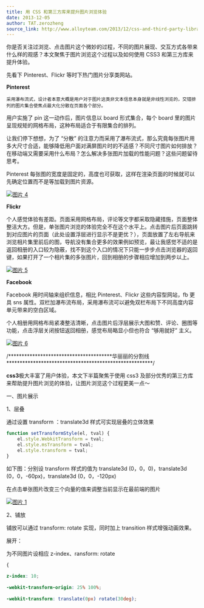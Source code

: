 ```yaml
---
title: 用 CSS 和第三方库来提升图片浏览体验
date: 2013-12-05
author: TAT.zerozheng
source_link: http://www.alloyteam.com/2013/12/css-and-third-party-libraries-used-to-improve-image-browsing-experience/
---
```


<!-- {% raw %} - for jekyll -->

你是否关注过浏览、点击图片这个微妙的过程，不同的图片展现、交互方式各带来什么样的观感？本文聚焦于图片浏览这个过程以及如何使用 CSS3 和第三方库来提升体验。

先看下 Pinterest、Flickr 等时下热门图片分享类网站。

**Pinterest**

    采用瀑布流式，设计者本意大概是用户对于图片这类非文本信息本身就是非线性浏览的，交错排列的图片集合使焦点最大化分散在页面各个部分。

用户实施了 pin 这一动作后，图片信息以 board 形式集合，每个 board 里的图片呈现规矩的网格布局，这种布局适合于有限集合的排列。

让我们停下想想，为了 “分散” 的注意力而采用了瀑布流式，那么究竟每张图片用多大尺寸合适，能够降低用户面对满屏图片时的不适感？不同尺寸图片如何排放？在移动端又需要采用什么布局？怎么解决多张图片加载的性能问题？这些问题留待思考。

Pinterest 每张图的宽度是固定的，高度也可获取，这样在渲染页面的时候就可以先确定位置而不是等加载到图片资源。

[![图片 4](http://www.alloyteam.com/wp-content/uploads/2013/12/图片4.png)](http://www.alloyteam.com/wp-content/uploads/2013/12/图片4.png)

**Flickr**  

个人感觉体验有差距。页面采用网格布局，评论等文字都采取隐藏措施，页面整体整洁大方。但是，单张图片浏览的体验完全不在这个水平上。点击图片后页面跳转到对应图片的页面（此处设置浮层进行显示不是更优？），页面放置了左右导航来浏览相片集里前后的图，导航没有集合更多的效果例如预览，最让我感觉不适的是返回相册的入口较为隐蔽，找不到这个入口的情况下只能一步步点击浏览器的返回键，如果打开了一个相片集的多张图片，回到相册的步骤相应增加到两步以上。

[![图片 5](http://www.alloyteam.com/wp-content/uploads/2013/12/图片5.png)](http://www.alloyteam.com/wp-content/uploads/2013/12/图片5.png)

**Facebook**

Facebook 用时间轴来组织信息，相比 Pinterest、Flickr 这些内容型网站，fb 更具 sns 属性。双栏加瀑布流布局，采用瀑布流可以避免双栏布局下不同高度内容单元带来的空白区域。

个人相册用网格布局紧凑整洁清晰，点击图片后浮层展示大图和赞、评论、圈图等功能，点击浮层关闭按钮返回相册，感觉布局略显小但也符合 “够用就好” 主义。

[![图片 6](http://www.alloyteam.com/wp-content/uploads/2013/12/图片6.png)](http://www.alloyteam.com/wp-content/uploads/2013/12/图片6.png)

/\*\*\*\*\*\*\*\*\*\*\*\*\*\*\*\*\*\*\*\*\*\*\*\*\*\*\*\*\*\*\*\*\*\*\*\*\*\*\*华丽丽的分割线\*\*\*\*\*\*\*\*\*\*\*\*\*\*\*\*\*\*\*\*\*\*\*\*\*\*\*\*\*\*\*\*\*\*\*\*\*\*\*\*\*\*\*\*\*\*\*\*\*\*\*\*\*\*\*/

**css3**极大丰富了用户体验，本文下半篇聚焦于使用 css3 及部分优秀的第三方库来帮助提升图片浏览的体验，让图片浏览这个过程更美一点～

一、图片展示

1、层叠

通过设置 transform ：translate3d 样式可实现层叠的立体效果

```javascript
function setTransformStyle(el, tval) {
    el.style.WebkitTransform = tval;
    el.style.msTransform = tval;
    el.style.transform = tval;
}
```

如下图：分别设 transform 样式的值为 translate3d (0，0，0)，translate3d (0，0，-60px)，translate3d (0，0，-120px)

在点击单张图片改变三个向量的值来调整当前显示在最前端的图片

[![图片 1](http://www.alloyteam.com/wp-content/uploads/2013/12/图片1.png)](http://www.alloyteam.com/wp-content/uploads/2013/12/图片1.png)

2、铺放

铺放可以通过 transform: rotate 实现，同时加上 transition 样式增强动画效果。

展开：

为不同图片设相应 z-index、ransform: rotate

```css
{
 
z-index: 10;
 
-webkit-transform-origin: 25% 100%;
 
-webkit-transform: translate(0px) rotate(30deg);
```


<!-- {% endraw %} - for jekyll -->